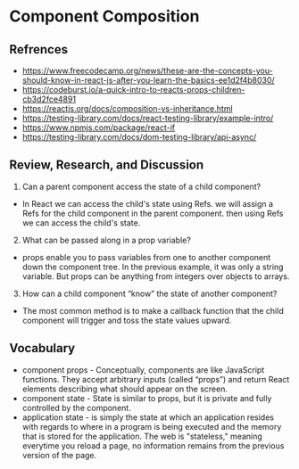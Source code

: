 # Component Composition

## Refrences

- https://www.freecodecamp.org/news/these-are-the-concepts-you-should-know-in-react-js-after-you-learn-the-basics-ee1d2f4b8030/
- https://codeburst.io/a-quick-intro-to-reacts-props-children-cb3d2fce4891
- https://reactjs.org/docs/composition-vs-inheritance.html
- https://testing-library.com/docs/react-testing-library/example-intro/
- https://www.npmjs.com/package/react-if
- https://testing-library.com/docs/dom-testing-library/api-async/

## Review, Research, and Discussion

1. Can a parent component access the state of a child component?

- In React we can access the child's state using Refs. we will assign a Refs for the child component in the parent component. then using Refs we can access the child's state.

2. What can be passed along in a prop variable?

- props enable you to pass variables from one to another component down the component tree. In the previous example, it was only a string variable. But props can be anything from integers over objects to arrays.

3. How can a child component “know” the state of another component?

- The most common method is to make a callback function that the child component will trigger and toss the state values upward.

## Vocabulary

- component props - Conceptually, components are like JavaScript functions. They accept arbitrary inputs (called “props”) and return React elements describing what should appear on the screen.
- component state - State is similar to props, but it is private and fully controlled by the component.
- application state - is simply the state at which an application resides with regards to where in a program is being executed and the memory that is stored for the application. The web is "stateless," meaning everytime you reload a page, no information remains from the previous version of the page.
